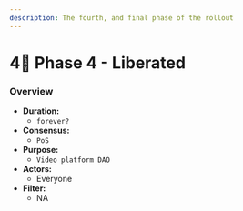 ```yaml
---
description: The fourth, and final phase of the rollout
---
```


# 4⃣ Phase 4 - Liberated

### Overview

* **Duration:**
  * `forever?`
* **Consensus:**
  * `PoS`
* **Purpose:**
  * `Video platform DAO`
* **Actors:**
  * Everyone
* **Filter:**
  * NA
